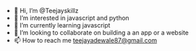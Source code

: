 - 👋 Hi, I’m @Teejayskillz
- 👀 I’m interested in javascript and python
- 🌱 I’m currently learning javascript
- 💞️ I’m looking to collaborate on building a an app or a website
- 📫 How to reach me teejayadewale87@gmail.com

<!---
Teejayskillz/Teejayskillz is a ✨ special ✨ repository because its `README.md` (this file) appears on your GitHub profile.
You can click the Preview link to take a look at your changes.
--->
